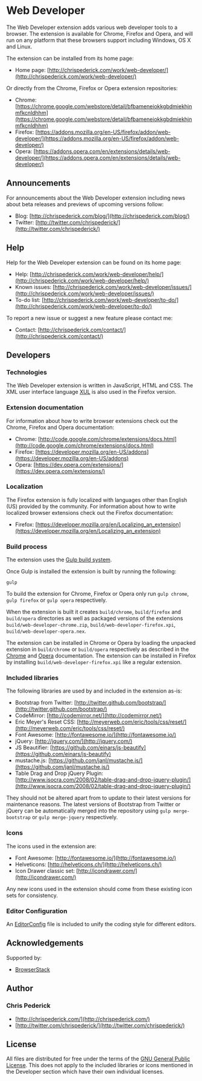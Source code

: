Web Developer
=============

The Web Developer extension adds various web developer tools to a browser.
The extension is available for Chrome, Firefox and Opera, and will run on any platform that these browsers support including Windows, OS X and Linux.

The extension can be installed from its home page:

* Home page: [http://chrispederick.com/work/web-developer/](http://chrispederick.com/work/web-developer/)

Or directly from the Chrome, Firefox or Opera extension repositories:

* Chrome: [https://chrome.google.com/webstore/detail/bfbameneiokkgbdmiekhjnmfkcnldhhm](https://chrome.google.com/webstore/detail/bfbameneiokkgbdmiekhjnmfkcnldhhm)
* Firefox: [https://addons.mozilla.org/en-US/firefox/addon/web-developer/](https://addons.mozilla.org/en-US/firefox/addon/web-developer/)
* Opera:
[https://addons.opera.com/en/extensions/details/web-developer/](https://addons.opera.com/en/extensions/details/web-developer/)

Announcements
-------------

For announcements about the Web Developer extension including news about beta releases and previews of upcoming versions follow:

* Blog: [http://chrispederick.com/blog/](http://chrispederick.com/blog/)
* Twitter: [http://twitter.com/chrispederick/](http://twitter.com/chrispederick/)

Help
----

Help for the Web Developer extension can be found on its home page:

* Help: [http://chrispederick.com/work/web-developer/help/](http://chrispederick.com/work/web-developer/help/)
* Known issues: [http://chrispederick.com/work/web-developer/issues/](http://chrispederick.com/work/web-developer/issues/)
* To-do list: [http://chrispederick.com/work/web-developer/to-do/](http://chrispederick.com/work/web-developer/to-do/)

To report a new issue or suggest a new feature please contact me:

* Contact: [http://chrispederick.com/contact/](http://chrispederick.com/contact/)

Developers
----------

### Technologies

The Web Developer extension is written in JavaScript, HTML and CSS.
The XML user interface language
[XUL](https://developer.mozilla.org/en/XUL)
is also used in the Firefox version.

### Extension documentation

For information about how to write browser extensions check out the Chrome, Firefox and Opera documentation:

* Chrome: [http://code.google.com/chrome/extensions/docs.html](http://code.google.com/chrome/extensions/docs.html)
* Firefox: [https://developer.mozilla.org/en-US/addons](https://developer.mozilla.org/en-US/addons)
* Opera: [https://dev.opera.com/extensions/](https://dev.opera.com/extensions/)

### Localization

The Firefox extension is fully localized with languages other than English (US) provided by the community.
For information about how to write localized browser extensions check out the Firefox documentation:

* Firefox: [https://developer.mozilla.org/en/Localizing_an_extension](https://developer.mozilla.org/en/Localizing_an_extension)

### Build process

The extension uses the [Gulp build system](http://gulpjs.com/).

Once Gulp is installed the extension is built by running the following:

	gulp

To build the extension for Chrome, Firefox or Opera only run `gulp chrome`, `gulp firefox` or `gulp opera` respectively.

When the extension is built it creates `build/chrome`, `build/firefox` and `build/opera` directories as well as packaged versions of the extensions `build/web-developer-chrome.zip`, `build/web-developer-firefox.xpi`, `build/web-developer-opera.nex`.

The extension can be installed in Chrome or Opera by loading the unpacked extension in `build/chrome` or `build/opera` respectively as described in the [Chrome](http://code.google.com/chrome/extensions/getstarted.html#load-ext) and [Opera](https://dev.opera.com/extensions/testing/) documentation.
The extension can be installed in Firefox by installing `build/web-developer-firefox.xpi` like a regular extension.

### Included libraries

The following libraries are used by and included in the extension as-is:

* Bootstrap from Twitter: [http://twitter.github.com/bootstrap/](http://twitter.github.com/bootstrap/)
* CodeMirror: [http://codemirror.net/](http://codemirror.net/)
* Eric Meyer's Reset CSS: [http://meyerweb.com/eric/tools/css/reset/](http://meyerweb.com/eric/tools/css/reset/)
* Font Awesome: [http://fontawesome.io/](http://fontawesome.io/)
* jQuery: [http://jquery.com/](http://jquery.com/)
* JS Beautifier: [https://github.com/einars/js-beautify](https://github.com/einars/js-beautify)
* mustache.js: [https://github.com/janl/mustache.js/](https://github.com/janl/mustache.js/)
* Table Drag and Drop jQuery Plugin: [http://www.isocra.com/2008/02/table-drag-and-drop-jquery-plugin/](http://www.isocra.com/2008/02/table-drag-and-drop-jquery-plugin/)

They should not be altered apart from to update to their latest versions for maintenance reasons.
The latest versions of Bootstrap from Twitter or jQuery can be automatically merged into the repository using `gulp merge-bootstrap` or `gulp merge-jquery` respectively.

### Icons

The icons used in the extension are:

* Font Awesome: [http://fontawesome.io/](http://fontawesome.io/)
* Helveticons: [http://helveticons.ch/](http://helveticons.ch/)
* Icon Drawer classic set: [http://icondrawer.com/](http://icondrawer.com/)

Any new icons used in the extension should come from these existing icon sets for consistency.

### Editor Configuration

An [EditorConfig](http://editorconfig.org/) file is included to unify the coding style for different editors.

Acknowledgements
----------------

Supported by:

* [BrowserStack](https://www.browserstack.com/)

Author
------

### Chris Pederick

* [http://chrispederick.com/](http://chrispederick.com/)
* [http://twitter.com/chrispederick/](http://twitter.com/chrispederick/)

License
-------

All files are distributed for free under the terms of the
[GNU General Public License](http://www.gnu.org/licenses/gpl.txt).
This does not apply to the included libraries or icons mentioned in the Developer section which have their own individual licenses.

